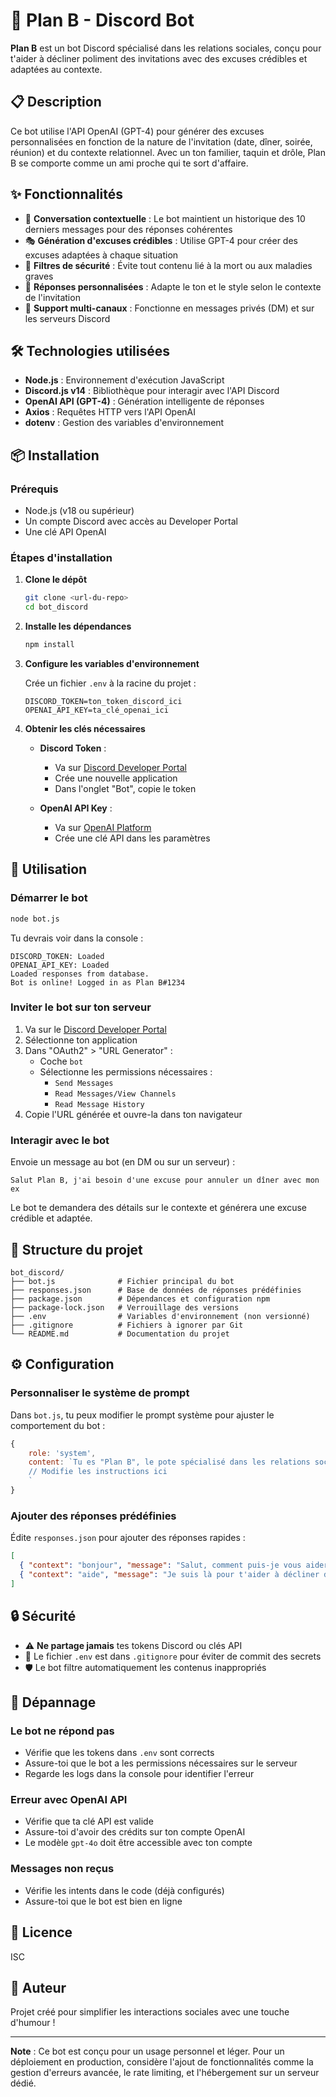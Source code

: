 # 🤖 Plan B - Discord Bot

**Plan B** est un bot Discord spécialisé dans les relations sociales, conçu pour t'aider à décliner poliment des invitations avec des excuses crédibles et adaptées au contexte.

## 📋 Description

Ce bot utilise l'API OpenAI (GPT-4) pour générer des excuses personnalisées en fonction de la nature de l'invitation (date, dîner, soirée, réunion) et du contexte relationnel. Avec un ton familier, taquin et drôle, Plan B se comporte comme un ami proche qui te sort d'affaire.

## ✨ Fonctionnalités

- 💬 **Conversation contextuelle** : Le bot maintient un historique des 10 derniers messages pour des réponses cohérentes
- 🎭 **Génération d'excuses crédibles** : Utilise GPT-4 pour créer des excuses adaptées à chaque situation
- 🚫 **Filtres de sécurité** : Évite tout contenu lié à la mort ou aux maladies graves
- 📝 **Réponses personnalisées** : Adapte le ton et le style selon le contexte de l'invitation
- 🔄 **Support multi-canaux** : Fonctionne en messages privés (DM) et sur les serveurs Discord

## 🛠️ Technologies utilisées

- **Node.js** : Environnement d'exécution JavaScript
- **Discord.js v14** : Bibliothèque pour interagir avec l'API Discord
- **OpenAI API (GPT-4)** : Génération intelligente de réponses
- **Axios** : Requêtes HTTP vers l'API OpenAI
- **dotenv** : Gestion des variables d'environnement

## 📦 Installation

### Prérequis

- Node.js (v18 ou supérieur)
- Un compte Discord avec accès au Developer Portal
- Une clé API OpenAI

### Étapes d'installation

1. **Clone le dépôt**
   ```bash
   git clone <url-du-repo>
   cd bot_discord
   ```

2. **Installe les dépendances**
   ```bash
   npm install
   ```

3. **Configure les variables d'environnement**
   
   Crée un fichier `.env` à la racine du projet :
   ```env
   DISCORD_TOKEN=ton_token_discord_ici
   OPENAI_API_KEY=ta_clé_openai_ici
   ```

4. **Obtenir les clés nécessaires**
   
   - **Discord Token** : 
     - Va sur [Discord Developer Portal](https://discord.com/developers/applications)
     - Crée une nouvelle application
     - Dans l'onglet "Bot", copie le token
   
   - **OpenAI API Key** :
     - Va sur [OpenAI Platform](https://platform.openai.com/)
     - Crée une clé API dans les paramètres

## 🚀 Utilisation

### Démarrer le bot

```bash
node bot.js
```

Tu devrais voir dans la console :
```
DISCORD_TOKEN: Loaded
OPENAI_API_KEY: Loaded
Loaded responses from database.
Bot is online! Logged in as Plan B#1234
```

### Inviter le bot sur ton serveur

1. Va sur le [Discord Developer Portal](https://discord.com/developers/applications)
2. Sélectionne ton application
3. Dans "OAuth2" > "URL Generator" :
   - Coche `bot`
   - Sélectionne les permissions nécessaires :
     - `Send Messages`
     - `Read Messages/View Channels`
     - `Read Message History`
4. Copie l'URL générée et ouvre-la dans ton navigateur

### Interagir avec le bot

Envoie un message au bot (en DM ou sur un serveur) :

```
Salut Plan B, j'ai besoin d'une excuse pour annuler un dîner avec mon ex
```

Le bot te demandera des détails sur le contexte et générera une excuse crédible et adaptée.

## 📁 Structure du projet

```
bot_discord/
├── bot.js              # Fichier principal du bot
├── responses.json      # Base de données de réponses prédéfinies
├── package.json        # Dépendances et configuration npm
├── package-lock.json   # Verrouillage des versions
├── .env                # Variables d'environnement (non versionné)
├── .gitignore          # Fichiers à ignorer par Git
└── README.md           # Documentation du projet
```

## ⚙️ Configuration

### Personnaliser le système de prompt

Dans `bot.js`, tu peux modifier le prompt système pour ajuster le comportement du bot :

```javascript
{ 
    role: 'system', 
    content: `Tu es "Plan B", le pote spécialisé dans les relations sociales.
    // Modifie les instructions ici
    `
}
```

### Ajouter des réponses prédéfinies

Édite `responses.json` pour ajouter des réponses rapides :

```json
[
  { "context": "bonjour", "message": "Salut, comment puis-je vous aider ?" },
  { "context": "aide", "message": "Je suis là pour t'aider à décliner des invitations !" }
]
```

## 🔒 Sécurité

- ⚠️ **Ne partage jamais** tes tokens Discord ou clés API
- 🔐 Le fichier `.env` est dans `.gitignore` pour éviter de commit des secrets
- 🛡️ Le bot filtre automatiquement les contenus inappropriés

## 🐛 Dépannage

### Le bot ne répond pas

- Vérifie que les tokens dans `.env` sont corrects
- Assure-toi que le bot a les permissions nécessaires sur le serveur
- Regarde les logs dans la console pour identifier l'erreur

### Erreur avec OpenAI API

- Vérifie que ta clé API est valide
- Assure-toi d'avoir des crédits sur ton compte OpenAI
- Le modèle `gpt-4o` doit être accessible avec ton compte

### Messages non reçus

- Vérifie les intents dans le code (déjà configurés)
- Assure-toi que le bot est bien en ligne

## 📝 Licence

ISC

## 👤 Auteur

Projet créé pour simplifier les interactions sociales avec une touche d'humour !

---

**Note** : Ce bot est conçu pour un usage personnel et léger. Pour un déploiement en production, considère l'ajout de fonctionnalités comme la gestion d'erreurs avancée, le rate limiting, et l'hébergement sur un serveur dédié.